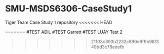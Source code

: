 # SMU-MSDS6306-CaseStudy1
Tiger Team Case Study 1 repository
<<<<<<< HEAD


=======
#TEST ADIL
#TEST Garrett
#TEST LUAY Test 2
>>>>>>> 21103c393b2232c890e6f9b98f349bd3c78edefb
